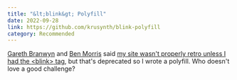 ```yaml
---
title: "&lt;blink&gt; Polyfill"
date: 2022-09-28
link: https://github.com/krusynth/blink-polyfill
category: Recommended
---
```

[Gareth Branwyn](https://twitter.com/garethb2) and [Ben Morris](https://twitter.com/bengm) said [my site wasn't properly retro unless I had the <blink>&lt;blink&gt;</blink> tag](https://twitter.com/garethb2/status/1575246911862292481), but that's deprecated so I wrote a polyfill. Who doesn't love a good challenge?